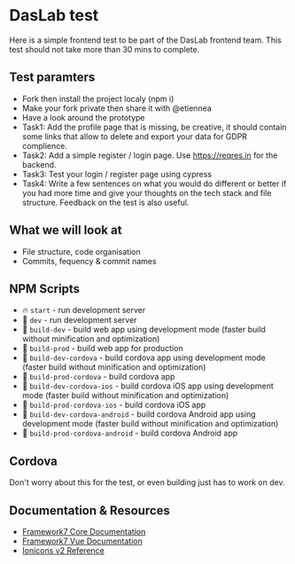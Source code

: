 # DasLab test

Here is a simple frontend test to be part of the DasLab frontend team.
This test should not take more than 30 mins to complete.

## Test paramters

* Fork then install the project localy (npm i)
* Make your fork private then share it with @etiennea
* Have a look around the prototype
* Task1: Add the profile page that is missing, be creative, it should contain some links that allow to delete and export your data for GDPR complience.
* Task2: Add a simple register / login page. Use https://reqres.in for the backend.
* Task3: Test your login / register page using cypress
* Task4: Write a few sentences on what you would do different or better if you had more time and give your thoughts on the tech stack and file structure. Feedback on the test is also useful.

## What we will look at

* File structure, code organisation
* Commits, fequency & commit names

## NPM Scripts

* 🔥 `start` - run development server
* 🔧 `dev` - run development server
* 🔧 `build-dev` - build web app using development mode (faster build without minification and optimization)
* 🔧 `build-prod` - build web app for production
* 📱 `build-dev-cordova` - build cordova app using development mode (faster build without minification and optimization)
* 📱 `build-prod-cordova` - build cordova app
* 📱 `build-dev-cordova-ios` - build cordova iOS app using development mode (faster build without minification and optimization)
* 📱 `build-prod-cordova-ios` - build cordova iOS app
* 📱 `build-dev-cordova-android` - build cordova Android app using development mode (faster build without minification and optimization)
* 📱 `build-prod-cordova-android` - build cordova Android app

## Cordova

Don't worry about this for the test, or even building just has to work on dev.

## Documentation & Resources

* [Framework7 Core Documentation](https://framework7.io/docs/)
* [Framework7 Vue Documentation](https://framework7.io/vue/)
* [Ionicons v2 Reference](https://ionicons.com/v2)
